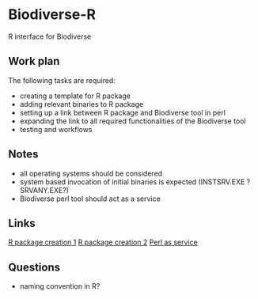 # Biodiverse-R
R interface for Biodiverse

## Work plan
The following tasks are required:
- creating a template for R package
- adding relevant binaries to R package
- setting up a link between R package and Biodiverse tool in perl
- expanding the link to all required functionalities of the Biodiverse tool
- testing and workflows

## Notes
- all operating systems should be considered
- system based invocation of initial binaries is expected (INSTSRV.EXE ? SRVANY.EXE?)
- Biodiverse perl tool should act as a service


## Links
[R package creation 1](https://r-pkgs.org/index.html)
[R package creation 2](https://tinyheero.github.io/jekyll/update/2015/07/26/making-your-first-R-package.html)
[Perl as service](https://www.sevenforums.com/general-discussion/271670-perl-file-pl-file-arguments-windows-service.html)

## Questions
- naming convention in R?
